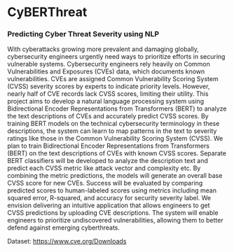 # CyBERThreat
### Predicting Cyber Threat Severity using NLP

With cyberattacks growing more prevalent and damaging globally, cybersecurity engineers urgently need ways to prioritize efforts in securing vulnerable systems. Cybersecurity engineers rely heavily on Common Vulnerabilities and Exposures (CVEs) data, which documents known vulnerabilities. CVEs are assigned Common Vulnerability Scoring System (CVSS) severity scores by experts to indicate priority levels. However, nearly half of CVE records lack CVSS scores, limiting their utility. This project aims to develop a natural language processing system using Bidirectional Encoder Representations from Transformers (BERT) to analyze the text descriptions of CVEs and accurately predict CVSS scores. By training BERT models on the technical cybersecurity terminology in these descriptions, the system can learn to map patterns in the text to severity ratings like those in the Common Vulnerability Scoring System (CVSS). We plan to train Bidirectional Encoder Representations from Transformers (BERT) on the text descriptions of CVEs with known CVSS scores. Separate BERT classifiers will be developed to analyze the description text and predict each CVSS metric like attack vector and complexity etc. By combining the metric predictions, the models will generate an overall base CVSS score for new CVEs. Success will be evaluated by comparing predicted scores to human-labeled scores using metrics including mean squared error, R-squared, and accuracy for security severity label. We envision delivering an intuitive application that allows engineers to get CVSS predictions by uploading CVE descriptions. The system will enable engineers to prioritize undiscovered vulnerabilities, allowing them to better defend against emerging cyberthreats. 

Dataset: https://www.cve.org/Downloads
